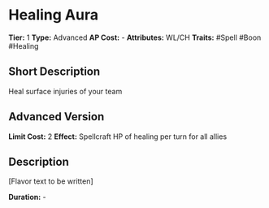 # Healing Aura

**Tier:** 1
**Type:** Advanced
**AP Cost:** -
**Attributes:** WL/CH
**Traits:** #Spell #Boon #Healing

## Short Description
Heal surface injuries of your team

## Advanced Version
**Limit Cost:** 2
**Effect:** Spellcraft HP of healing per turn for all allies

## Description
[Flavor text to be written]

**Duration:** -